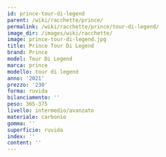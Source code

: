 ```yaml
---
id: prince-tour-di-legend
parent: /wiki/racchette/prince/
permalink: /wiki/racchette/prince/tour-di-legend/
image_dir: /images/wiki/racchette/
image: prince-tour-di-legend.jpg
title: Prince Tour Di Legend
brand: Prince
model: Tour Di Legend
marca: prince
modello: tour di legend
anno: '2021'
prezzo: '230'
forma: ruvida
bilanciamento: ''
peso: 365-375
livello: intermedio/avanzato
materiale: carbonio
gomma: ''
superficie: ruvida
index: ''
content: ''
---
```

